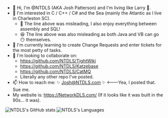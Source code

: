 - 👋 Hi, I'm @NTDLS (AKA Josh Patterson) and I'm living like Larry 🦞.
- 👀 I'm interested in C / C++ / C# and the Sea (mainly the Atlantic as I live in Charleston SC).
  - 💅 The line above was misleading, I also enjoy everything between assembly and SQL!
  - 😆 The line above was also misleading as both Java and VB can go :no_mouth: themselves.
- 🌱 I'm currently learning to create Change Requests and enter tickets for the most petty of tasks.
- 💞️ I'm looking to collaborate on:
  - https://github.com/NTDLS/TightWiki
  - https://github.com/NTDLS/Katzebase
  - https://github.com/NTDLS/CatMQ
  - Literally any other repo I've posted.
- 📫 How to reach me: ✨ Josh@NTDLS.com ✨   <---Yea, I posted that. Sue me.
- My website is: https://NetworkDLS.com/ (If it looks like it was built in the 90s... it was).

![NTDLS's GitHub stats](https://github-readme-stats.vercel.app/api?username=ntdls&show=reviews,discussions_started,discussions_answered,prs_merged,prs_merged_percentage&rank_icon=github)
![NTDLS's Languages](https://github-readme-stats.vercel.app/api/top-langs/?username=NTDLS)

